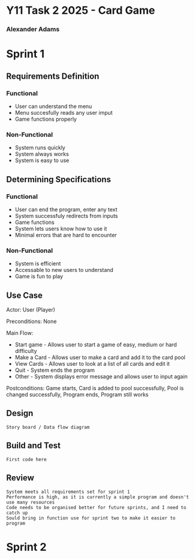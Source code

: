 # **Y11 Task 2 2025 - Card Game**

### Alexander Adams

# Sprint 1

## **Requirements Definition**
### Functional
* User can understand the menu
* Menu succesfully reads any user imput
* Game functions properly

### Non-Functional
* System runs quickly
* System always works
* System is easy to use

## **Determining Specifications**
### Functional
* User can end the program, enter any text
* System successfuly redirects from inputs
* Game functions
* System lets users know how to use it
* Minimal errors that are hard to encounter

### Non-Functional
* System is efficient
* Accessable to new users to understand
* Game is fun to play

## **Use Case**
  Actor: User (Player)

Preconditions: None

Main Flow:

* Start game - Allows user to start a game of easy, medium or hard difficulty
* Make a Card - Allows user to make a card and add it to the card pool
* View Cards - Allows user to look at a list of all cards and edit it
* Quit - System ends the program
* Other - System displays error message and allows user to input again

Postconditions: Game starts, Card is added to pool successfully, Pool is changed successfully, Program ends, Program still works

## Design
    Story board / Data flow diagram

## Build and Test
    First code here

## Review
    System meets all requirements set for sprint 1
    Performance is high, as it is currently a simple program and doesn't use many resources
    Code needs to be organised better for future sprints, and I need to catch up
    Sould bring in function use for sprint two to make it easier to program


# Sprint 2